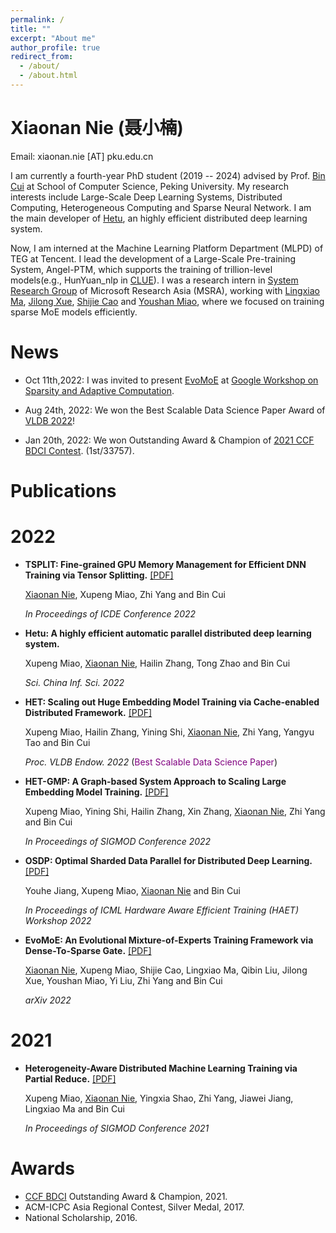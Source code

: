 ```yaml
---
permalink: /
title: ""
excerpt: "About me"
author_profile: true
redirect_from: 
  - /about/
  - /about.html
---
```

Xiaonan Nie (聂小楠)
====
Email: xiaonan.nie [AT] pku.edu.cn

I am currently a fourth-year PhD student (2019 -- 2024) advised by Prof. [Bin Cui](https://cuibinpku.github.io) at School of Computer Science, Peking University. My research interests include Large-Scale Deep Learning Systems, Distributed Computing, Heterogeneous Computing and Sparse Neural Network. I am the main developer of [Hetu](https://hsword.github.io/projects/hetu/), an highly efficient distributed deep learning system.

Now, I am interned at the Machine Learning Platform Department (MLPD) of TEG at Tencent. I lead the development of a Large-Scale Pre-training System, Angel-PTM, which supports the training of trillion-level models(e.g., HunYuan_nlp in [CLUE](https://cluebenchmarks.com/rank.html)). I was a research intern in [System Research Group](https://www.microsoft.com/en-us/research/group/systems-and-networking-research-group-asia/) of Microsoft Research Asia (MSRA), working with [Lingxiao Ma](https://xysmlx.github.io), [Jilong Xue](https://www.microsoft.com/en-us/research/people/jxue/), [Shijie Cao](https://www.microsoft.com/en-us/research/people/shijiecao/) and [Youshan Miao](https://www.microsoft.com/en-us/research/people/yomia/), where we focused on training sparse MoE models efficiently.

News
=====
+ Oct 11th,2022: I was invited to present [EvoMoE](https://arxiv.org/abs/2112.14397) at [Google Workshop on Sparsity and Adaptive Computation](https://rsvp.withgoogle.com/events/googleworkshopsparsityadaptivecomputation-2022).

+ Aug 24th, 2022: We won the Best Scalable Data Science Paper Award of [VLDB 2022](https://vldb.org/2022/?conference-awards)!

+ Jan 20th, 2022: We won Outstanding Award & Champion of [2021 CCF BDCI Contest](https://mp.weixin.qq.com/s/hSoDMVMZApQxaiNqh2jUSg). (1st/33757).

Publications
=====

2022
======
+ **TSPLIT: Fine-grained GPU Memory Management for Efficient DNN Training via Tensor Splitting.** [[PDF]](https://ieeexplore.ieee.org/document/9835178)

  <u>Xiaonan Nie</u>,  Xupeng Miao, Zhi Yang and Bin Cui

  *In Proceedings of ICDE Conference 2022*

+ **Hetu: A highly efficient automatic parallel distributed deep learning system.**

  Xupeng Miao, <u>Xiaonan Nie</u>, Hailin Zhang, Tong Zhao and Bin Cui

  *Sci. China Inf. Sci. 2022*

+ **HET: Scaling out Huge Embedding Model Training via Cache-enabled Distributed Framework.** [[PDF]](https://dl.acm.org/doi/10.14778/3489496.3489511)

  Xupeng Miao, Hailin Zhang, Yining Shi,  <u>Xiaonan Nie</u>, Zhi Yang, Yangyu Tao and Bin Cui

  *Proc. VLDB Endow. 2022* (<font color=purple>Best Scalable Data Science Paper</font>)

+ **HET-GMP: A Graph-based System Approach to Scaling Large Embedding Model Training.** [[PDF]](https://dl.acm.org/doi/10.1145/3514221.3517902)

  Xupeng Miao, Yining Shi, Hailin Zhang,  Xin Zhang, <u>Xiaonan Nie</u>, Zhi Yang and Bin Cui

  *In Proceedings of SIGMOD Conference 2022*

+ **OSDP: Optimal Sharded Data Parallel for Distributed Deep Learning.** [[PDF]](https://arxiv.org/abs/2209.13258)

  Youhe Jiang,  Xupeng Miao, <u>Xiaonan Nie</u> and Bin Cui

  *In Proceedings of ICML Hardware Aware Efficient Training (HAET) Workshop 2022*

+ **EvoMoE: An Evolutional Mixture-of-Experts Training Framework via Dense-To-Sparse Gate.** [[PDF]](https://arxiv.org/abs/2112.14397)

  <u>Xiaonan Nie</u>, Xupeng Miao, Shijie Cao, Lingxiao Ma, Qibin Liu, Jilong Xue, Youshan Miao, Yi Liu, Zhi Yang and Bin Cui

  *arXiv 2022*

2021
=====
+ **Heterogeneity-Aware Distributed Machine Learning Training via Partial Reduce.** [[PDF]](https://dl.acm.org/doi/10.1145/3448016.3452773)

  Xupeng Miao, <u>Xiaonan Nie</u>, Yingxia Shao, Zhi Yang, Jiawei Jiang, Lingxiao Ma and Bin Cui

  *In Proceedings of SIGMOD Conference 2021*

Awards
====
+ [CCF BDCI](https://www.datafountain.cn/special/BDCI2021) Outstanding Award & Champion, 2021.
+ ACM-ICPC Asia Regional Contest, Silver Medal, 2017.
+ National Scholarship, 2016.